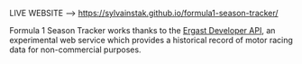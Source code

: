 LIVE WEBSITE --> https://sylvainstak.github.io/formula1-season-tracker/

Formula 1 Season Tracker works thanks to the [Ergast Developer API](https://ergast.com/mrd/), an experimental web service which provides a historical record of motor racing data for non-commercial purposes.